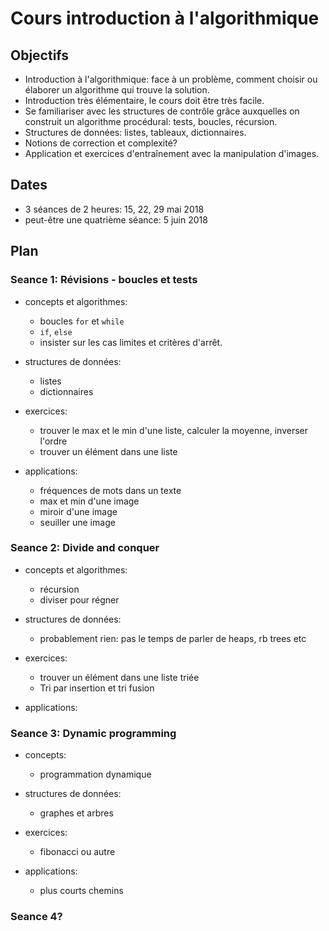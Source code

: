 # Cours introduction à l'algorithmique

## Objectifs

- Introduction à l'algorithmique: face à un problème, comment choisir ou
  élaborer un algorithme qui trouve la solution.
- Introduction très élémentaire, le cours doit être très facile.
- Se familiariser avec les structures de contrôle grâce auxquelles on construit
  un algorithme procédural: tests, boucles, récursion.
- Structures de données: listes, tableaux, dictionnaires.
- Notions de correction et complexité?
- Application et exercices d'entraînement avec la manipulation d'images.

## Dates

- 3 séances de 2 heures: 15, 22, 29 mai 2018
- peut-être une quatrième séance: 5 juin 2018

## Plan

### Seance 1: Révisions - boucles et tests

- concepts et algorithmes:
    - boucles `for` et `while`
    - `if`, `else`
    - insister sur les cas limites et critères d'arrêt.
        
- structures de données:
    - listes
    - dictionnaires

- exercices:
    - trouver le max et le min d'une liste, calculer la moyenne, inverser l'ordre
    - trouver un élément dans une liste

- applications:
    - fréquences de mots dans un texte
    - max et min d'une image
    - miroir d'une image
    - seuiller une image

### Seance 2: Divide and conquer

- concepts et algorithmes:
    - récursion
    - diviser pour régner

- structures de données:
    - probablement rien: pas le temps de parler de heaps, rb trees etc
    
- exercices:
    - trouver un élément dans une liste triée
    - Tri par insertion et tri fusion
   
- applications:


### Seance 3: Dynamic programming

- concepts: 
    - programmation dynamique

- structures de données:
    - graphes et arbres

- exercices:
    - fibonacci ou autre
    
- applications:
    - plus courts chemins

### Seance 4?
